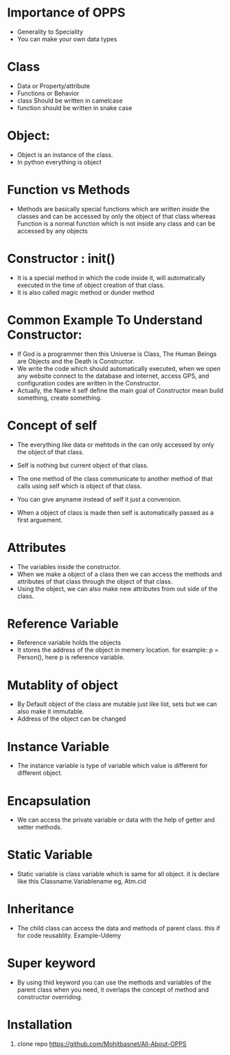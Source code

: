 # Importance of OPPS
* Generality to Speciality
* You can make your own data types

# Class
* Data or Property/attribute
* Functions or Behavior
* class Should be written in camelcase
* function should be written in snake case

# Object:
* Object is an instance of the class.
* In python everything is object


# Function vs Methods
* Methods are basically  special functions which are written inside the classes  and can be accessed by only the object of that class whereas Function is a normal function which is not inside any class and can be accessed by any objects

# Constructor : __init__()
* It is a special method in which the code inside it, will automatically executed in the time of object creation of that class.
* It is also called magic method or dunder method

# Common Example To Understand Constructor:
* If God is a programmer then this Universe is Class, The Human Beings are Objects and the Death is Constructor.
* We write the code which should automatically executed, when we open any website connect to the database and internet, access GPS, and configuration codes are written in the Constructor.
* Actually, the Name it self define the main goal of Constructor mean build something, create something.

# Concept of self
* The everything like data or mehtods in the can only accessed by only the object of that class.
* Self is nothing but  current object of that class.
* The one method of the class communicate to another method of that calls using self which is object of that class.
* You can give anyname instead of self it just a convension.

* When a object of class is made then self is automatically passed as a first arguement.

# Attributes
* The variables inside the constructor.
* When we make a object of a class then we can access the methods and attributes of that class through the object of that class.
* Using the object, we can also make new attributes from out side of the class.


# Reference Variable
* Reference variable holds the objects
* It stores the address of the object in memery location. for example: p = Person(), here p is reference variable.

# Mutablity of object
* By Default object of the class are mutable just like list, sets but we can also make it immutable.
* Address of the object can be changed

# Instance Variable
* The instance variable is type of variable which value is different for different object.

# Encapsulation
* We can access the private variable or data with the help of getter and setter methods.

# Static Variable
* Static variable is class variable which is same for all object.
it is declare  like this Classname.Variablename eg, Atm.cid


# Inheritance
* The child class can access the data and methods of parent class. this if for code reusablity. Example-Udemy

# Super keyword
* By using thid keyword you can use the methods and variables of the parent class when you need, it overlaps the concept of method and constructor overriding.
# Installation
1. clone repo https://github.com/Mohitbasnet/All-About-OPPS
